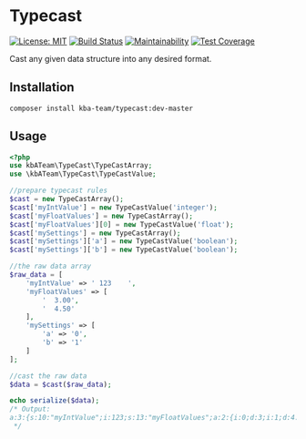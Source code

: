 # Typecast

[![License: MIT][license-mit]](LICENSE)
[![Build Status][build-status-master]][travis-ci]
[![Maintainability][maintainability-badge]][maintainability]
[![Test Coverage][coverage-badge]][coverage]

Cast any given data structure into any desired format.

## Installation

```
composer install kba-team/typecast:dev-master
```

## Usage

```php
<?php
use kbATeam\TypeCast\TypeCastArray;
use \kbATeam\TypeCast\TypeCastValue;

//prepare typecast rules
$cast = new TypeCastArray();
$cast['myIntValue'] = new TypeCastValue('integer');
$cast['myFloatValues'] = new TypeCastArray();
$cast['myFloatValues'][0] = new TypeCastValue('float');
$cast['mySettings'] = new TypeCastArray();
$cast['mySettings']['a'] = new TypeCastValue('boolean');
$cast['mySettings']['b'] = new TypeCastValue('boolean');

//the raw data array
$raw_data = [
    'myIntValue' => ' 123    ',
    'myFloatValues' => [
        '  3.00',
        '  4.50'
    ],
    'mySettings' => [
        'a' => '0',
        'b' => '1'
    ]
];

//cast the raw data
$data = $cast($raw_data);

echo serialize($data);
/* Output:
a:3:{s:10:"myIntValue";i:123;s:13:"myFloatValues";a:2:{i:0;d:3;i:1;d:4.5;}s:10:"mySettings";a:2:{s:1:"a";b:0;s:1:"b";b:1;}}
 */
```

[license-mit]: https://img.shields.io/badge/license-MIT-blue.svg
[travis-ci]: https://travis-ci.org/the-kbA-team/typecast
[build-status-master]: https://api.travis-ci.org/the-kbA-team/typecast.svg?branch=master
[maintainability-badge]: https://api.codeclimate.com/v1/badges/8e1a6f3bf601d757a4a3/maintainability
[maintainability]: https://codeclimate.com/github/the-kbA-team/typecast/maintainability
[coverage-badge]: https://api.codeclimate.com/v1/badges/8e1a6f3bf601d757a4a3/test_coverage
[coverage]: https://codeclimate.com/github/the-kbA-team/typecast/test_coverage
